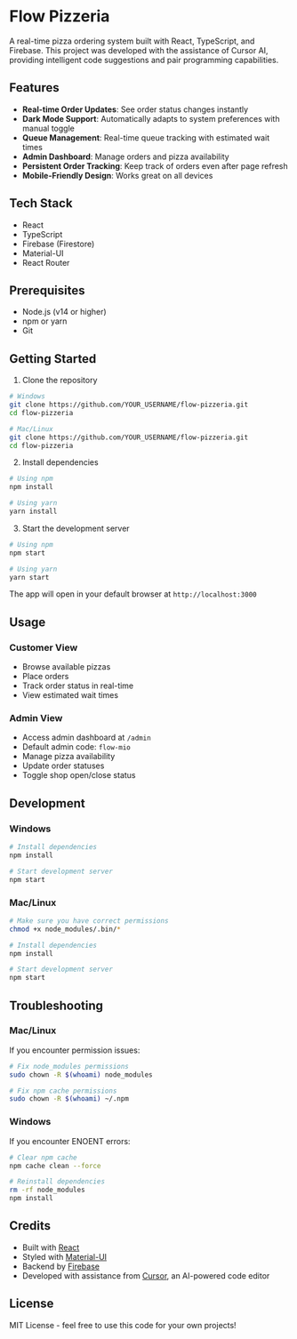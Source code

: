 # Flow Pizzeria

A real-time pizza ordering system built with React, TypeScript, and Firebase. This project was developed with the assistance of Cursor AI, providing intelligent code suggestions and pair programming capabilities.

## Features

- **Real-time Order Updates**: See order status changes instantly
- **Dark Mode Support**: Automatically adapts to system preferences with manual toggle
- **Queue Management**: Real-time queue tracking with estimated wait times
- **Admin Dashboard**: Manage orders and pizza availability
- **Persistent Order Tracking**: Keep track of orders even after page refresh
- **Mobile-Friendly Design**: Works great on all devices

## Tech Stack

- React
- TypeScript
- Firebase (Firestore)
- Material-UI
- React Router

## Prerequisites

- Node.js (v14 or higher)
- npm or yarn
- Git

## Getting Started

1. Clone the repository
```bash
# Windows
git clone https://github.com/YOUR_USERNAME/flow-pizzeria.git
cd flow-pizzeria

# Mac/Linux
git clone https://github.com/YOUR_USERNAME/flow-pizzeria.git
cd flow-pizzeria
```

2. Install dependencies
```bash
# Using npm
npm install

# Using yarn
yarn install
```

3. Start the development server
```bash
# Using npm
npm start

# Using yarn
yarn start
```

The app will open in your default browser at `http://localhost:3000`

## Usage

### Customer View
- Browse available pizzas
- Place orders
- Track order status in real-time
- View estimated wait times

### Admin View
- Access admin dashboard at `/admin`
- Default admin code: `flow-mio`
- Manage pizza availability
- Update order statuses
- Toggle shop open/close status

## Development

### Windows
```bash
# Install dependencies
npm install

# Start development server
npm start
```

### Mac/Linux
```bash
# Make sure you have correct permissions
chmod +x node_modules/.bin/*

# Install dependencies
npm install

# Start development server
npm start
```

## Troubleshooting

### Mac/Linux
If you encounter permission issues:
```bash
# Fix node_modules permissions
sudo chown -R $(whoami) node_modules

# Fix npm cache permissions
sudo chown -R $(whoami) ~/.npm
```

### Windows
If you encounter ENOENT errors:
```bash
# Clear npm cache
npm cache clean --force

# Reinstall dependencies
rm -rf node_modules
npm install
```

## Credits

- Built with [React](https://reactjs.org/)
- Styled with [Material-UI](https://mui.com/)
- Backend by [Firebase](https://firebase.google.com/)
- Developed with assistance from [Cursor](https://cursor.sh/), an AI-powered code editor

## License

MIT License - feel free to use this code for your own projects! 
